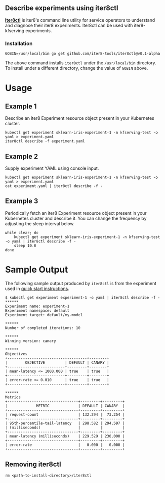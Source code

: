## Describe experiments using iter8ctl

**[Iter8ctl](https://github.com/iter8-tools/iter8ctl)** is iter8's command line utility for service operators to understand and diagnose their iter8 experiments. Iter8ctl can be used with iter8-kfserving experiments.

### Installation
```
GOBIN=/usr/local/bin go get github.com/iter8-tools/iter8ctl@v0.1-alpha
```
The above command installs `iter8ctl` under the `/usr/local/bin` directory. To install under a different directory, change the value of `GOBIN` above.

# Usage

## Example 1
Describe an iter8 Experiment resource object present in your Kubernetes cluster.
```shell
kubectl get experiment sklearn-iris-experiment-1 -n kfserving-test -o yaml > experiment.yaml
iter8ctl describe -f experiment.yaml
```

## Example 2
Supply experiment YAML using console input.
```shell
kubectl get experiment sklearn-iris-experiment-1 -n kfserving-test -o yaml > experiment.yaml
cat experiment.yaml | iter8ctl describe -f -
```

## Example 3
Periodically fetch an iter8 Experiment resource object present in your Kubernetes cluster and describe it. You can change the frequency by adjusting the sleep interval below.
```shell
while clear; do
    kubectl get experiment sklearn-iris-experiment-1 -n kfserving-test -o yaml | iter8ctl describe -f -
    sleep 10.0
done
```

# Sample Output
The following sample output produced by `iter8ctl` is from the experiment used in [quick start instructions](https://github.com/iter8-tools/iter8-kfserving#quick-start-on-minikube).

```shell
$ kubectl get experiment experiment-1 -o yaml | iter8ctl describe -f -
******
Experiment name: experiment-1
Experiment namespace: default
Experiment target: default/my-model

******
Number of completed iterations: 10

******
Winning version: canary

******
Objectives
+--------------------------+---------+--------+
|        OBJECTIVE         | DEFAULT | CANARY |
+--------------------------+---------+--------+
| mean-latency <= 1000.000 | true    | true   |
+--------------------------+---------+--------+
| error-rate <= 0.010      | true    | true   |
+--------------------------+---------+--------+

******
Metrics
+--------------------------------+---------+---------+
|             METRIC             | DEFAULT | CANARY  |
+--------------------------------+---------+---------+
| request-count                  | 132.294 |  73.254 |
+--------------------------------+---------+---------+
| 95th-percentile-tail-latency   | 298.582 | 294.597 |
| (milliseconds)                 |         |         |
+--------------------------------+---------+---------+
| mean-latency (milliseconds)    | 229.529 | 230.090 |
+--------------------------------+---------+---------+
| error-rate                     |   0.000 |   0.000 |
+--------------------------------+---------+---------+
```

## Removing iter8ctl
```
rm <path-to-install-directory>/iter8ctl
```